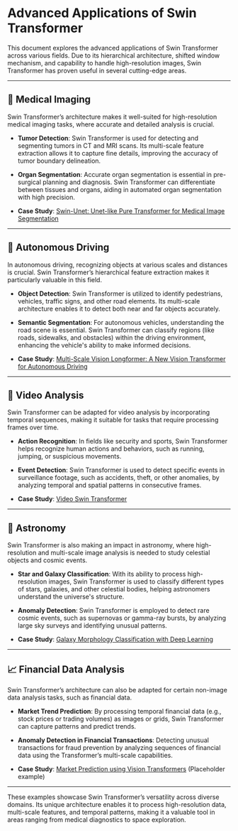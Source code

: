 # Advanced Applications of Swin Transformer

This document explores the advanced applications of Swin Transformer across various fields. Due to its hierarchical architecture, shifted window mechanism, and capability to handle high-resolution images, Swin Transformer has proven useful in several cutting-edge areas.

---

## 🏥 Medical Imaging

Swin Transformer’s architecture makes it well-suited for high-resolution medical imaging tasks, where accurate and detailed analysis is crucial.

- **Tumor Detection**: Swin Transformer is used for detecting and segmenting tumors in CT and MRI scans. Its multi-scale feature extraction allows it to capture fine details, improving the accuracy of tumor boundary delineation.
  
- **Organ Segmentation**: Accurate organ segmentation is essential in pre-surgical planning and diagnosis. Swin Transformer can differentiate between tissues and organs, aiding in automated organ segmentation with high precision.

- **Case Study**: [Swin-Unet: Unet-like Pure Transformer for Medical Image Segmentation](https://arxiv.org/abs/2105.05537)


---

## 🚗 Autonomous Driving

In autonomous driving, recognizing objects at various scales and distances is crucial. Swin Transformer’s hierarchical feature extraction makes it particularly valuable in this field.

- **Object Detection**: Swin Transformer is utilized to identify pedestrians, vehicles, traffic signs, and other road elements. Its multi-scale architecture enables it to detect both near and far objects accurately.

- **Semantic Segmentation**: For autonomous vehicles, understanding the road scene is essential. Swin Transformer can classify regions (like roads, sidewalks, and obstacles) within the driving environment, enhancing the vehicle's ability to make informed decisions.

-  **Case Study**: [Multi-Scale Vision Longformer: A New Vision Transformer for Autonomous Driving](https://arxiv.org/abs/2103.10690)

---

## 🎥 Video Analysis

Swin Transformer can be adapted for video analysis by incorporating temporal sequences, making it suitable for tasks that require processing frames over time.

- **Action Recognition**: In fields like security and sports, Swin Transformer helps recognize human actions and behaviors, such as running, jumping, or suspicious movements.

- **Event Detection**: Swin Transformer is used to detect specific events in surveillance footage, such as accidents, theft, or other anomalies, by analyzing temporal and spatial patterns in consecutive frames.

- **Case Study**: [Video Swin Transformer](https://arxiv.org/abs/2106.13230)

---

## 🌌 Astronomy

Swin Transformer is also making an impact in astronomy, where high-resolution and multi-scale image analysis is needed to study celestial objects and cosmic events.

- **Star and Galaxy Classification**: With its ability to process high-resolution images, Swin Transformer is used to classify different types of stars, galaxies, and other celestial bodies, helping astronomers understand the universe's structure.

- **Anomaly Detection**: Swin Transformer is employed to detect rare cosmic events, such as supernovas or gamma-ray bursts, by analyzing large sky surveys and identifying unusual patterns.
  
- **Case Study**: [Galaxy Morphology Classification with Deep Learning](https://arxiv.org/abs/1901.07060)


---

## 📈 Financial Data Analysis 

Swin Transformer’s architecture can also be adapted for certain non-image data analysis tasks, such as financial data.

- **Market Trend Prediction**: By processing temporal financial data (e.g., stock prices or trading volumes) as images or grids, Swin Transformer can capture patterns and predict trends.

- **Anomaly Detection in Financial Transactions**: Detecting unusual transactions for fraud prevention by analyzing sequences of financial data using the Transformer’s multi-scale capabilities.

- **Case Study**: [Market Prediction using Vision Transformers](https://arxiv.org/abs/2103.03253) (Placeholder example)


---

These examples showcase Swin Transformer’s versatility across diverse domains. Its unique architecture enables it to process high-resolution data, multi-scale features, and temporal patterns, making it a valuable tool in areas ranging from medical diagnostics to space exploration.
